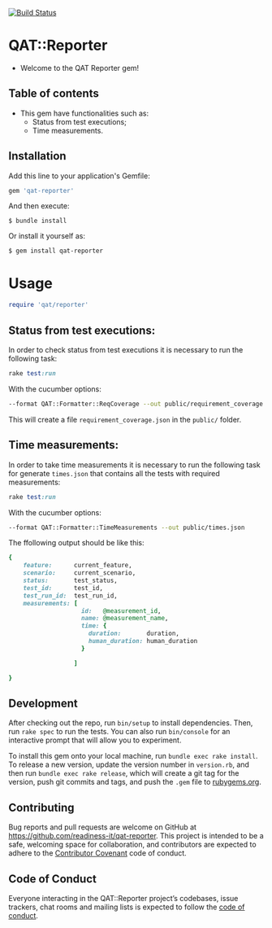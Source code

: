 [![Build Status](https://travis-ci.org/readiness-it/qat-reporter.svg?branch=master)](https://travis-ci.org/readiness-it/qat-reporter)

# QAT::Reporter

- Welcome to the QAT Reporter gem!

## Table of contents 
- This gem have functionalities such as:
    - Status from test executions;
    - Time measurements.

## Installation

Add this line to your application's Gemfile:

```ruby
gem 'qat-reporter'
```

And then execute:

    $ bundle install

Or install it yourself as:

    $ gem install qat-reporter
    
# Usage
```ruby
require 'qat/reporter'
```

## Status from test executions:
In order to check status from test executions it is necessary to run the following task:
```ruby
rake test:run 
```
With the cucumber options:
```bash
--format QAT::Formatter::ReqCoverage --out public/requirement_coverage.json
```
This will create a file ```requirement_coverage.json``` in the ```public/``` folder.

## Time measurements:
In order to take time measurements it is necessary to run the following task for generate ```times.json``` that contains all the tests with required measurements:
```ruby
rake test:run 
```

With the cucumber options:
```bash
--format QAT::Formatter::TimeMeasurements --out public/times.json
```
The ffollowing output should be like this:
```ruby
{
    feature:      current_feature,
    scenario:     current_scenario,
    status:       test_status,
    test_id:      test_id,
    test_run_id:  test_run_id,
    measurements: [
                    id:   @measurement_id,
                    name: @measurement_name,
                    time: {
                      duration:       duration,
                      human_duration: human_duration
                    }

                  ]

}
```

## Development

After checking out the repo, run `bin/setup` to install dependencies. Then, run `rake spec` to run the tests. You can also run `bin/console` for an interactive prompt that will allow you to experiment.

To install this gem onto your local machine, run `bundle exec rake install`. To release a new version, update the version number in `version.rb`, and then run `bundle exec rake release`, which will create a git tag for the version, push git commits and tags, and push the `.gem` file to [rubygems.org](https://rubygems.org).

## Contributing

Bug reports and pull requests are welcome on GitHub at https://github.com/readiness-it/qat-reporter. This project is intended to be a safe, welcoming space for collaboration, and contributors are expected to adhere to the [Contributor Covenant](http://contributor-covenant.org) code of conduct.

## Code of Conduct

Everyone interacting in the QAT::Reporter project’s codebases, issue trackers, chat rooms and mailing lists is expected to follow the [code of conduct](https://github.com/readiness-it/qat-reporter/blob/master/CODE_OF_CONDUCT.md).